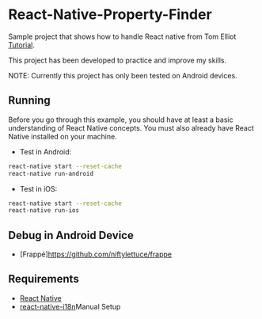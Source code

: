 # React-Native-Property-Finder

Sample project that shows how to handle React native from Tom Elliot [Tutorial](https://www.raywenderlich.com/126063/react-native-tutorial).

This project has been developed to practice and improve my skills.

NOTE: Currently this project has only been tested on Android devices.

## Running

Before you go through this example, you should have at least a basic understanding of React Native concepts. You must also already have React Native installed on your machine.

* Test in Android: 

```bash
react-native start --reset-cache
react-native run-android
```

* Test in iOS: 

```bash
react-native start --reset-cache
react-native run-ios
```

## Debug in Android Device

* [Frappé]https://github.com/niftylettuce/frappe

## Requirements
 
* [React Native](https://facebook.github.io/react-native/docs/getting-started.html)
* [react-native-i18n](https://github.com/AlexanderZaytsev/react-native-i18n)Manual Setup



